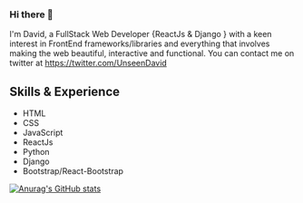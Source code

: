 ### Hi there 👋

I'm David, a FullStack Web Developer {ReactJs & Django } with a keen interest in FrontEnd frameworks/libraries and everything that involves making the web beautiful, interactive and functional. You can contact me on twitter at https://twitter.com/UnseenDavid

## Skills & Experience
* HTML
* CSS
* JavaScript
* ReactJs
* Python
* Django
* Bootstrap/React-Bootstrap

[![Anurag's GitHub stats](https://github-readme-stats.vercel.app/api?username=ObodoakorDavid)](https://github.com/anuraghazra/github-readme-stats)

<!--
**ObodoakorDavid/ObodoakorDavid** is a ✨ _special_ ✨ repository because its `README.md` (this file) appears on your GitHub profile.

Here are some ideas to get you started:

- 🔭 I’m currently working on ...
- 🌱 I’m currently learning ...
- 👯 I’m looking to collaborate on ...
- 🤔 I’m looking for help with ...
- 💬 Ask me about ...
- 📫 How to reach me: ...
- 😄 Pronouns: ...
- ⚡ Fun fact: ...
-->
